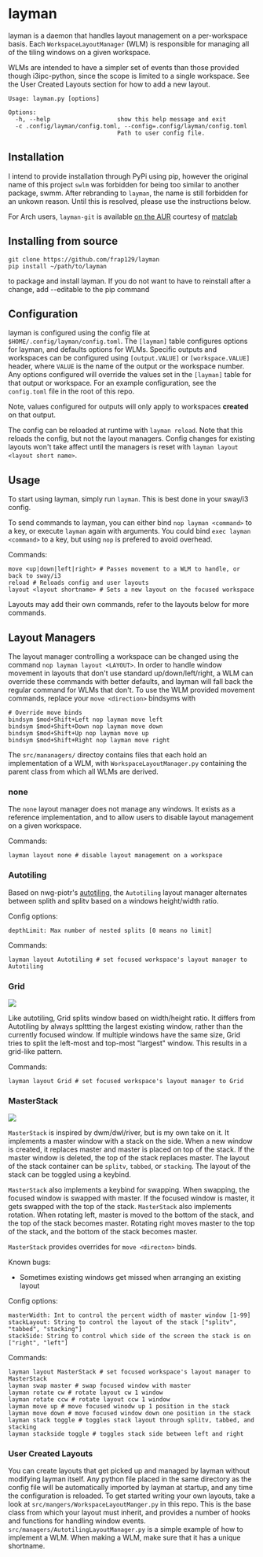 # layman

layman is a daemon that handles layout management on a per-workspace basis. Each `WorkspaceLayoutManager` (WLM) is
responsible for managing all of the tiling windows on a given workspace. 

WLMs are intended to have a simpler set of events than those provided though i3ipc-python, since the scope is limited
to a single workspace. See the User Created Layouts section for how to add a new layout.

```
Usage: layman.py [options]

Options:
  -h, --help                   show this help message and exit
  -c .config/layman/config.toml, --config=.config/layman/config.toml
                               Path to user config file.
```

## Installation

I intend to provide installation through PyPi using pip, however the original name of this project `swlm` was forbidden for
being too similar to another package, swmm. After rebranding to `layman`, the name is still forbidden for an unkown reason.
Until this is resolved, please use the instructions below.

For Arch users, `layman-git` is available [on the AUR](https://aur.archlinux.org/packages/layman-git) courtesy of [matclab](https://github.com/matclab)

## Installing from source
```
git clone https://github.com/frap129/layman
pip install ~/path/to/layman
```
to package and install layman. If you do not want to have to reinstall after a change, add --editable to the pip command

## Configuration

layman is configured using the config file at `$HOME/.config/layman/config.toml`. The `[layman]` table configures
options for layman, and defaults options for WLMs. Specific outputs and workspaces can be configured using
`[output.VALUE]` or `[workspace.VALUE]` header, where `VALUE` is the name of the output or the workspace number.
Any options configured will override the values set in the `[layman]` table for that output or workspace. For an example
configuration, see the `config.toml` file in the root of this repo.

Note, values configured for outputs will only apply to workspaces **created** on that output.

The config can be reloaded at runtime with `layman reload`. Note that this reloads the config, but
not the layout managers. Config changes for existing layouts won't take affect until the managers is reset with
`layman layout <layout short name>`.

## Usage

To start using layman, simply run `layman`. This is best done in your sway/i3 config.

To send commands to layman, you can either bind `nop layman <command>` to a key, or execute `layman` again with arguments.
You could bind `exec layman <command>` to a key, but using `nop` is prefered to avoid overhead.

Commands:
```
move <up|down|left|right> # Passes movement to a WLM to handle, or back to sway/i3
reload # Reloads config and user layouts
layout <layout shortname> # Sets a new layout on the focused workspace
```

Layouts may add their own commands, refer to the layouts below for more commands.

## Layout Managers

The layout manager controlling a workspace can be changed using the command `nop layman layout <LAYOUT>`. In order to
handle window movement in layouts that don't use standard up/down/left/right, a WLM can override these commands with better
defaults, and layman will fall back the regular command for WLMs that don't. To use the WLM provided movement commands,
replace your `move <direction>` bindsyms with
```
# Override move binds
bindsym $mod+Shift+Left nop layman move left
bindsym $mod+Shift+Down nop layman move down
bindsym $mod+Shift+Up nop layman move up
bindsym $mod+Shift+Right nop layman move right
```

The `src/mananagers/` directoy contains files that each hold an implementation of a WLM, with `WorkspaceLayoutManager.py`
containing the parent class from which all WLMs are derived.

### none

The `none` layout manager does not manage any windows. It exists as a reference implementation, and to allow users
to disable layout management on a given workspace.

Commands:
```
layman layout none # disable layout management on a workspace
```

### Autotiling

Based on nwg-piotr's [autotiling](https://github.com/nwg-piotr/autotiling/blob/master/autotiling/main.py),
the `Autotiling` layout manager alternates between splith and splitv based on a windows height/width ratio.

Config options:
```
depthLimit: Max number of nested splits [0 means no limit]
```

Commands:
```
layman layout Autotiling # set focused workspace's layout manager to Autotiling
```

### Grid

![](docs/Grid.gif)

Like autotiling, Grid splits window based on width/height ratio. It differs from Autotiling by always splttting
the largest existing window, rather than the currently focused window. If multiple windows have the same size,
Grid tries to split the left-most and top-most "largest" window. This results in a grid-like pattern.

Commands:
```
layman layout Grid # set focused workspace's layout manager to Grid
```
### MasterStack

![](docs/MasterStack.gif)

`MasterStack` is inspired by dwm/dwl/river, but is my own take on it. It implements a master window with a stack
on the side. When a new window is created, it replaces master and master is placed on top of the stack.
If the master window is deleted, the top of the stack replaces master. The layout of the stack container can be
`splitv`, `tabbed`, or `stacking`. The layout of the stack can be toggled using a keybind.

`MasterStack` also implements a keybind for swapping. When swapping, the focused window is swapped with master. If
the focused window is master, it gets swapped with the top of the stack. `MasterStack` also implements rotation.
When rotating left, master is moved to the bottom of the stack, and the top of the stack becomes master.
Rotating right moves master to the top of the stack, and the bottom of the stack becomes master.

`MasterStack` provides overrides for `move <directon>` binds. 

Known bugs:
-  Sometimes existing windows get missed when arranging an existing layout

Config options:
```
masterWidth: Int to control the percent width of master window [1-99]
stackLayout: String to control the layout of the stack ["splitv", "tabbed", "stacking"]
stackSide: String to control which side of the screen the stack is on ["right", "left"]
```

Commands:
```
layman layout MasterStack # set focused workspace's layout manager to MasterStack
layman swap master # swap focused window with master
layman rotate cw # rotate layout cw 1 window
layman rotate ccw # rotate layout ccw 1 window
layman move up # move focused winodw up 1 position in the stack
layman move down # move focused window down one position in the stack
layman stack toggle # toggles stack layout through splitv, tabbed, and stacking
layman stackside toggle # toggles stack side between left and right
```

### User Created Layouts

You can create layouts that get picked up and managed by layman without modifying layman itself. Any python file placed
in the same directory as the config file will be automatically imported by layman at startup, and any time the
configuration is reloaded. To get started writing your own layouts, take a look at `src/mangers/WorkspaceLayoutManger.py`
in this repo. This is the base class from which your layout must inherit, and provides a number of hooks and functions
for handling window events. `src/managers/AutotilingLayoutManager.py` is a simple example of how to implement a WLM.
When making a WLM, make sure that it has a unique shortname.
